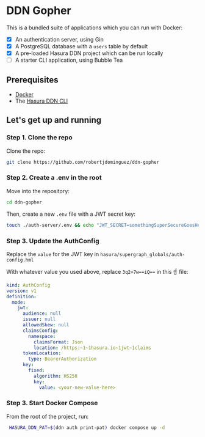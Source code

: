 # DDN Gopher

This is a bundled suite of applications which you can run with Docker:

- [x] An authentication server, using Gin
- [x] A PostgreSQL database with a `users` table by default
- [x] A pre-loaded Hasura DDN project which can be run locally
- [ ] A starter CLI application, using Bubble Tea

## Prerequisites

- [Docker](https://docs.docker.com/engine/install/)
- The [Hasura DDN CLI](https://hasura.io/docs/3.0/cli/installation)

## Let's get up and running

### Step 1. Clone the repo

Clone the repo:

```bash
git clone https://github.com/robertjdominguez/ddn-gopher
```

### Step 2. Create a .env in the root

Move into the repository:

```bash
cd ddn-gopher
```

Then, create a new `.env` file with a JWT secret key:

```bash
touch ./auth-server/.env && echo "JWT_SECRET=somethingSuperSecureGoesHere!" > ./auth-server/.env
```

### Step 3. Update the AuthConfig

Replace the `value` for the JWT key in `hasura/supergraph_globals/auth-config.hml`

With whatever value you used above, replace `3q2+7w==iQ==` in this ☝️ file:

```yaml
kind: AuthConfig
version: v1
definition:
  mode:
    jwt:
      audience: null
      issuer: null
      allowedSkew: null
      claimsConfig:
        namespace:
          claimsFormat: Json
          location: /https:~1~1hasura.io~1jwt~1claims
      tokenLocation:
        type: BearerAuthorization
      key:
        fixed:
          algorithm: HS256
          key:
            value: <your-new-value-here>
```

### Step 3. Start Docker Compose

From the root of the project, run:

```bash
 HASURA_DDN_PAT=$(ddn auth print-pat) docker compose up -d
```
